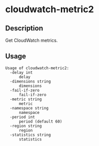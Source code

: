 # cloudwatch-metric2

## Description

Get CloudWatch metrics.

## Usage

```
Usage of cloudwatch-metric2:
  -delay int
      delay
  -dimensions string
      dimensions
  -fail-if-zero
      fail-if-zero
  -metric string
      metric
  -namespace string
      namespace
  -period int
      period (default 60)
  -region string
      region
  -statistics string
      statistics
```
